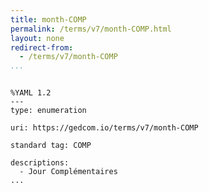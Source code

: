 ```yaml
---
title: month-COMP
permalink: /terms/v7/month-COMP.html
layout: none
redirect-from:
  - /terms/v7/month-COMP
...
```


```

%YAML 1.2
---
type: enumeration

uri: https://gedcom.io/terms/v7/month-COMP

standard tag: COMP

descriptions:
  - Jour Complémentaires
...

```
